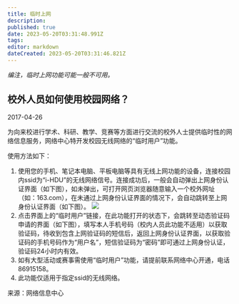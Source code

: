 ```yaml
---
title: 临时上网
description: 
published: true
date: 2023-05-20T03:31:48.991Z
tags: 
editor: markdown
dateCreated: 2023-05-20T03:31:46.821Z
---
```


*编注，临时上网功能可能一般不可用。*

## 校外人员如何使用校园网络？

2017-04-26

为向来校进行学术、科研、教学、竞赛等方面进行交流的校外人士提供临时性的网络信息服务，网络中心特开发校园无线网络的“临时用户”功能。

使用方法如下：

1. 使用您的手机、笔记本电脑、平板电脑等具有无线上网功能的设备，连接校园内ssid为“i-HDU”的无线网络信号。连接成功后，一般会自动弹出上网身份认证界面（如下图），如未弹出，可打开网页浏览器随意输入一个校外网址（如：163.com），在未通过上网身份认证界面的情况下，会自动跳转至上网身份认证界面（如下图）。
![](http://nic.hdu.edu.cn/_upload/article/images/97/88/32382f2443c4939e2e5a3d52b494/86407dcf-c871-4574-b485-b04339500202.png)
2. 点击界面上的“临时用户”链接，在此功能打开的状态下，会跳转至动态验证码申请的界面（如下图），填写本人手机号码（校内人员此功能不适用）以获取验证码，待收到包含上网验证码的短信后，返回上网身份认证界面，以获取验证码的手机号码作为“用户名”，短信验证码为“密码”即可通过上网身份认证，验证码24小时内有效。
3. 如有大型活动或赛事需使用“临时用户”功能，请提前联系网络中心开通，电话86915158。
4. 此功能仅适用于指定ssid的无线网络。


来源：网络信息中心